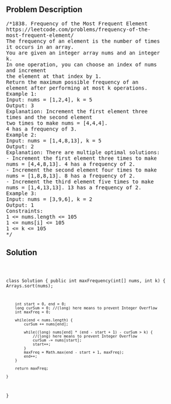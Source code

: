 <!--
<style>
  body { font-family: Arial, sans-serif; }
  .container { max-width: 100%; margin: 0 auto; padding: 10px; }
  .comment-block { max-width: 30%; background-color: #f9f9f9; padding: 10px; border-left: 5px solid #ccc; overflow-wrap: break-word; white-space: pre-wrap; }
  .code-block { background-color: #f4f4f4; padding: 10px; border: 1px solid #ddd; overflow-wrap: break-word; white-space: pre-wrap; }
</style>
-->

<div class='container'>
<h2>Problem Description</h2>
<div class='comment-block'>
<pre>
/*1838. Frequency of the Most Frequent Element
https://leetcode.com/problems/frequency-of-the-
most-frequent-element/
The frequency of an element is the number of times
it occurs in an array.
You are given an integer array nums and an integer
k.
In one operation, you can choose an index of nums
and increment
the element at that index by 1.
Return the maximum possible frequency of an
element after performing at most k operations.
Example 1:
Input: nums = [1,2,4], k = 5
Output: 3
Explanation: Increment the first element three
times and the second element
two times to make nums = [4,4,4].
4 has a frequency of 3.
Example 2:
Input: nums = [1,4,8,13], k = 5
Output: 2
Explanation: There are multiple optimal solutions:
- Increment the first element three times to make
nums = [4,4,8,13]. 4 has a frequency of 2.
- Increment the second element four times to make
nums = [1,8,8,13]. 8 has a frequency of 2.
- Increment the third element five times to make
nums = [1,4,13,13]. 13 has a frequency of 2.
Example 3:
Input: nums = [3,9,6], k = 2
Output: 1
Constraints:
1 <= nums.length <= 105
1 <= nums[i] <= 105
1 <= k <= 105
*/
</pre>
</div>

<h2>Solution</h2>
<div class='code-block'>
<pre><code class='language-java'>

class Solution {
    public int maxFrequency(int[] nums, int k) {
        Arrays.sort(nums);

        int start = 0, end = 0;
        long curSum = 0; //(long) here means to prevent Integer Overflow
        int maxFreq = 0;

        while(end < nums.length) {
            curSum += nums[end];

            while((long) nums[end] * (end - start + 1) - curSum > k) {
                //(long) here means to prevent Integer Overflow
                curSum -= nums[start];
                start++;
            }
            maxFreq = Math.max(end - start + 1, maxFreq);
            end++;
        }

        return maxFreq;
    
    }
}</code></pre>
</div>
</div>
